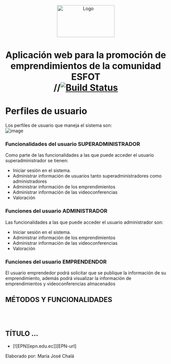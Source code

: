 <p align="center">
    <a>
        <img src="https://res.cloudinary.com/dm0qsdpr8/image/upload/v1676925274/emprende/Logo-EmPreNde---ESFOT_ftiitm.png" alt="Logo" width="180" height="100">
    </a>
    <h1 align="center">
        Aplicación web para la promoción de emprendimientos de la comunidad ESFOT
        <br>
        //<a href="https://travis-ci.org/laravel/framework"><img src="https://travis-ci.org/laravel/framework.svg" alt="Build Status"></a>
        <br>
    </h1> 
 </p>

# Perfiles de usuario

Los perfiles de usuario que maneja el sistema son: 
<br>
![image](https://user-images.githubusercontent.com/74751902/220251113-60c5383e-6a19-469a-9a7a-06898f4d8a5d.png)



### Funcionalidades del usuario SUPERADMINISTRADOR

Como parte de las funcionalidades a las que puede acceder el usuario superadministrador se tienen:

<ul>
    <li>Iniciar sesión en el sistema.</li>
    <li>Administrar información de usuarios tanto superadministradores como administradores</li>
    <li>Administrar información de los emprendimientos</li>
    <li>Administrar información de las videoconferencias</li>
    <li>Valoración</li>
</ul>

### Funciones del usuario ADMINISTRADOR

Las funcionalidades a las que puede acceder el usuario administrador son:

<ul>
    <li>Iniciar sesión en el sistema.</li>
    <li>Administrar información de los emprendimientos</li>
    <li>Administrar información de las videoconferencias</li>
    <li>Valoración</li>
</ul>

### Funciones del usuario EMPRENDENDOR

El usuario emprendedor podrá solicitar que se publique la información de su emprendimiento, además podrá visualizar la información de emprendimientos y videoconferencias almacenados 

## MÉTODOS Y FUNCIONALIDADES

<br>
<br>

## TÍTULO ...

* [![EPN][epn.edu.ec]][EPN-url]


<p align="rigth">Elaborado por: María José Chalá</p>
